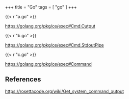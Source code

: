 +++
title = "Go"
tags = [ "go" ]
+++

{{< r "a.go" >}}

<https://golang.org/pkg/os/exec#Cmd.Output>

{{< r "b.go" >}}

<https://golang.org/pkg/os/exec#Cmd.StdoutPipe>

{{< r "c.go" >}}

<https://golang.org/pkg/os/exec#Command>

## References

<https://rosettacode.org/wiki/Get_system_command_output>
